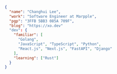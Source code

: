<img src="https://hits.seeyoufarm.com/api/count/incr/badge.svg?url=https%3A%2F%2Fgithub.com%2Fblurfx&count_bg=%2379C83D&title_bg=%23555555&icon=&icon_color=%23E7E7E7&title=hits&edge_flat=false" width="0" height="0" />

```json
{
  "name": "Changhui Lee",
  "work": "Software Engineer at Marpple",
  "pgp": "3FFB 5BB3 085A 709F",
  "blog": "https://xo.dev"
  "dev": {
    "familiar": [
      "Golang",
      "JavaScript", "TypeScript", "Python",
      "React.js", "Next.js", "FastAPI", "Django"
    ],
    "learning": ["Rust"]
  }
}
```
